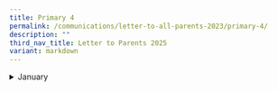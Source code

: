 ```yaml
---
title: Primary 4
permalink: /communications/letter-to-all-parents-2023/primary-4/
description: ""
third_nav_title: Letter to Parents 2025
variant: markdown
---
```

<details>
  <summary>January</summary>
<ul>
	<li>
		<a href="/files/2025%20Letter%20to%20Parents/Letter%20to%20all%20Parents/20_Jan_P4_and_P5_Math_Olympiad.pdf">P4 and P5 Math Olympiad </a><font size="2"> (20 January 2025)</font>
	</li>
	<li>
		<a href="/files/2025%20Letter%20to%20Parents/Letter%20to%20all%20Parents/2025_Welcome_Letter_to_Parents.pdf">2025 Welcome Letter to Parents/Guardians </a><font size="2"> (2 January 2025)</font>
	</li>
	</ul>
</details>